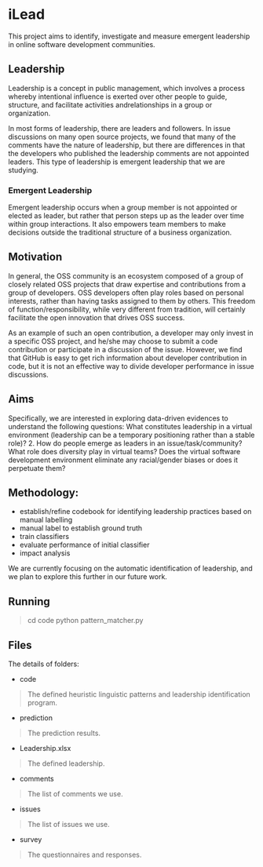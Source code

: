 # iLead
This project aims to identify, investigate and measure emergent leadership in online software development communities.

## Leadership 
Leadership is a concept in public management, which involves a process whereby intentional influence is exerted over other people to guide, structure, and facilitate activities andrelationships in a group or organization.

In most forms of leadership, there are leaders and followers. In issue discussions on many open source projects, we found that many of the comments have the nature of leadership, but there are differences in that the developers who published the leadership comments are not appointed leaders. This type of leadership is emergent leadership that we are studying.

### Emergent Leadership
Emergent leadership occurs when a group member is not appointed or elected as leader, but rather that person steps up as the leader over time within group interactions. It also empowers team members to make decisions outside the traditional structure of a business organization.

## Motivation
In general, the OSS community is an ecosystem composed of a group of closely related OSS projects that draw expertise and contributions from a group of developers. OSS developers often play roles based on personal interests, rather than having tasks assigned to them by others. This freedom of function/responsibility, while very different from tradition, will certainly facilitate the open innovation that drives OSS success.

As an example of such an open contribution, a developer may only invest in a specific OSS project, and he/she may choose to submit a code contribution or participate in a discussion of the issue. However, we find that GitHub is easy to get rich information about developer contribution in code, but it is not an effective way to divide developer performance in issue discussions.

## Aims
Specifically, we are interested in exploring data-driven evidences to understand the following questions: What constitutes leadership in a virtual environment (leadership can be a temporary positioning rather than a stable role)? 2.	How do people emerge as leaders in an issue/task/community? What role does diversity play in virtual teams? Does the virtual software development environment eliminate any racial/gender biases or does it perpetuate them? 

## Methodology: 
- establish/refine codebook for identifying leadership practices based on manual labelling
- manual label to establish ground truth
- train classifiers
- evaluate performance of initial classifier
- impact analysis

We are currently focusing on the automatic identification of leadership, and we plan to explore this further in our future work.

## Running
> cd code
> python pattern_matcher.py

## Files
The details of folders:

* code

> The defined heuristic linguistic patterns and leadership identification program.

* prediction

> The prediction results.

* Leadership.xlsx

> The defined leadership.

* comments

> The list of comments we use.

* issues

> The list of issues we use.

* survey

> The questionnaires and responses.
